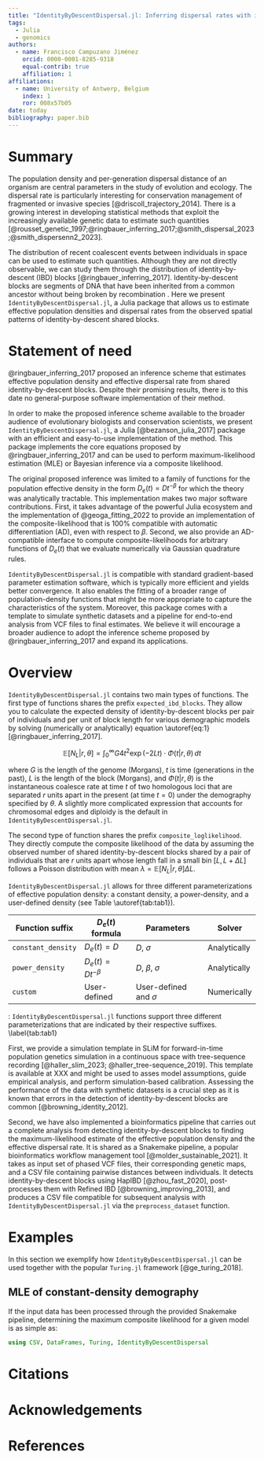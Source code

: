 ```yaml
---
title: "IdentityByDescentDispersal.jl: Inferring dispersal rates with identity-by-descent blocks"
tags:
  - Julia
  - genomics
authors:
  - name: Francisco Campuzano Jiménez
    orcid: 0000-0001-8285-9318
    equal-contrib: true
    affiliation: 1
affiliations:
  - name: University of Antwerp, Belgium
    index: 1
    ror: 008x57b05
date: today
bibliography: paper.bib
---
```


# Summary

The population density and per-generation dispersal distance of an organism are central parameters in the study of evolution and ecology. The dispersal rate is particularly interesting for conservation management of fragmented or invasive species [@driscoll_trajectory_2014]. There is a growing interest in developing statistical methods that exploit the increasingly available genetic data to estimate such quantities [@rousset_genetic_1997;@ringbauer_inferring_2017;@smith_dispersal_2023;@smith_dispersenn2_2023].

The distribution of recent coalescent events between individuals in space can be used to estimate such quantities. Although they are not directly observable, we can study them through the distribution of identity-by-descent (IBD) blocks [@ringbauer_inferring_2017]. Identity-by-descent blocks are segments of DNA that have been inherited from a common ancestor without being broken by recombination . Here we present `IdentityByDescentDispersal.jl`, a Julia package that allows us to estimate effective population densities and dispersal rates from the observed spatial patterns of identity-by-descent shared blocks.

# Statement of need

@ringbauer_inferring_2017 proposed an inference scheme that estimates effective population density and effective dispersal rate from shared identity-by-descent blocks. Despite their promising results, there is to this date no general-purpose software implementation of their method.

In order to make the proposed inference scheme available to the broader audience of evolutionary biologists and conservation scientists, we present `IdentityByDescentDispersal.jl`, a Julia [@bezanson_julia_2017] package with an efficient and easy-to-use implementation of the method. This package implements the core equations proposed by @ringbauer_inferring_2017 and can be used to perform maximum-likelihood estimation (MLE) or Bayesian inference via a composite likelihood.

The original proposed inference was limited to a family of functions for the population effective density in the form $D_e(t) = Dt^{-\beta}$ for which the theory was analytically tractable. This implementation makes two major software contributions. First, it takes advantage of the powerful Julia ecosystem and the implementation of @geoga_fitting_2022 to provide an implementation of the composite-likelihood that is 100% compatible with automatic differentiation (AD), even with respect to $\beta$. Second, we also provide an AD-compatible interface to compute composite-likelihoods for arbitrary functions of $D_e(t)$ that we evaluate numerically via Gaussian quadrature rules.

`IdentityByDescentDispersal.jl` is compatible with standard gradient-based parameter estimation software, which is typically more efficient and yields better convergence. It also enables the fitting of a broader range of population-density functions that might be more appropriate to capture the characteristics of the system. Moreover, this package comes with a template to simulate synthetic datasets and a pipeline for end-to-end analysis from VCF files to final estimates. We believe it will encourage a broader audience to adopt the inference scheme proposed by @ringbauer_inferring_2017 and expand its applications.

# Overview

`IdentityByDescentDispersal.jl` contains two main types of functions. The first type of functions shares the prefix `expected_ibd_blocks`. They allow you to calculate the expected density of identity-by-descent blocks per pair of individuals and per unit of block length for various demographic models by solving (numerically or analytically) equation \autoref{eq:1} [@ringbauer_inferring_2017].

$$
\mathbb{E}[N_L | r, \theta] = \int_0^\infty G4t^2 \exp(-2Lt) \cdot \Phi(t | r, \theta) \,dt
\label{eq:1}
$$

where $G$ is the length of the genome (Morgans), $t$ is time (generations in the past), $L$ is the length of the block (Morgans), and $\Phi(t| r, \theta)$ is the instantaneous coalesce rate at time $t$ of two homologous loci that are separated $r$ units apart in the present (at time $t=0$) under the demography specified by $\theta$. A slightly more complicated expression that accounts for chromosomal edges and diploidy is the default in `IdentityByDescentDispersal.jl`.

The second type of function shares the prefix `composite_loglikelihood`. They directly compute the composite likelihood of the data by assuming the observed number of shared identity-by-descent blocks shared by a pair of individuals that are $r$ units apart whose length fall in a small bin $[L, L+\Delta L]$ follows a Poisson distribution with mean $\lambda = \mathbb{E}[N_L | r, \theta] \Delta L$.

`IdentityByDescentDispersal.jl` allows for three different parameterizations of effective population density: a constant density, a power-density, and a user-defined density (see Table \autoref{tab:tab1}).

| Function suffix    | $D_e(t)$ formula     | Parameters                | Solver       |
| ------------------ | -------------------- | ------------------------- | ------------ |
| `constant_density` | $D_e(t)=D$           | $D,\ \sigma$              | Analytically |
| `power_density`    | $D_e(t)=Dt^{-\beta}$ | $D,\ \beta,\ \sigma$      | Analytically |
| `custom`           | User-defined         | User-defined and $\sigma$ | Numerically  |

: `IdentityByDescentDispersal.jl` functions support three different parameterizations that are indicated by their respective suffixes. \label{tab:tab1}

First, we provide a simulation template in SLiM for forward-in-time population genetics simulation in a continuous space with tree-sequence recording [@haller_slim_2023; @haller_tree-sequence_2019]. This template is available at XXX and might be used to asses model assumptions, guide empirical analysis, and perform simulation-based calibration. Assessing the performance of the data with synthetic datasets is a crucial step as it is known that errors in the detection of identity-by-descent blocks are common [@browning_identity_2012].

Second, we have also implemented a bioinformatics pipeline that carries out a complete analysis from detecting identity-by-descent blocks to finding the maximum-likelihood estimate of the effective population density and the effective dispersal rate. It is shared as a Snakemake pipeline, a popular bioinformatics workflow management tool [@molder_sustainable_2021]. It takes as input set of phased VCF files, their corresponding genetic maps, and a CSV file containing pairwise distances between individuals. It detects identity-by-descent blocks using HapIBD [@zhou_fast_2020], post-processes them with Refined IBD [@browning_improving_2013], and produces a CSV file compatible for subsequent analysis with `IdentityByDescentDispersal.jl` via the `preprocess_dataset` function.

# Examples

In this section we exemplify how `IdentityByDescentDispersal.jl` can be used together with the popular `Turing.jl` framework [@ge_turing_2018].

## MLE of constant-density demography

If the input data has been processed through the provided Snakemake pipeline, determining the maximum composite likelihood for a given model is as simple as:

```julia
using CSV, DataFrames, Turing, IdentityByDescentDispersal
```

# Citations

# Acknowledgements

# References
